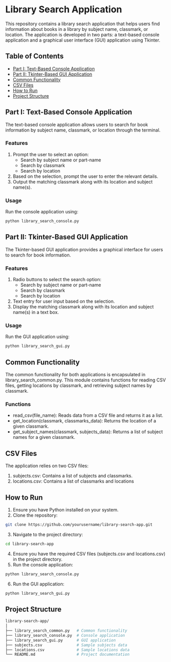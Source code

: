 # Library Search Application

This repository contains a library search application that helps users find information about books in a library by subject name, classmark, or location. The application is developed in two parts: a text-based console application and a graphical user interface (GUI) application using Tkinter.

## Table of Contents
- [Part I: Text-Based Console Application](#part-i-text-based-console-application)
- [Part II: Tkinter-Based GUI Application](#part-ii-tkinter-based-gui-application)
- [Common Functionality](#common-functionality)
- [CSV Files](#csv-files)
- [How to Run](#how-to-run)
- [Project Structure](#project-structure)

## Part I: Text-Based Console Application

The text-based console application allows users to search for book information by subject name, classmark, or location through the terminal.

### Features
1. Prompt the user to select an option:
   - Search by subject name or part-name
   - Search by classmark
   - Search by location
2. Based on the selection, prompt the user to enter the relevant details.
3. Output the matching classmark along with its location and subject name(s).

### Usage

Run the console application using:
```bash
python library_search_console.py
```

## Part II: Tkinter-Based GUI Application

The Tkinter-based GUI application provides a graphical interface for users to search for book information.

### Features

1. Radio buttons to select the search option:
   - Search by subject name or part-name
   - Search by classmark
   - Search by location
2. Text entry for user input based on the selection.
3. Display the matching classmark along with its location and subject name(s) in a text box.

### Usage

Run the GUI application using:
```bash
python library_search_gui.py
```

## Common Functionality

The common functionality for both applications is encapsulated in library_search_common.py. This module contains functions for reading CSV files, getting locations by classmark, and retrieving subject names by classmark.

### Functions

- read_csv(file_name): Reads data from a CSV file and returns it as a list.
- get_location(classmark, classmarks_data): Returns the location of a given classmark.
- get_subject_names(classmark, subjects_data): Returns a list of subject names for a given classmark.

## CSV Files

The application relies on two CSV files:

1. subjects.csv: Contains a list of subjects and classmarks.
2. locations.csv: Contains a list of classmarks and locations

## How to Run

1. Ensure you have Python installed on your system.
2. Clone the repository:
```bash
git clone https://github.com/yourusername/library-search-app.git
```
3. Navigate to the project directory:
```bash
cd library-search-app
```
4. Ensure you have the required CSV files (subjects.csv and locations.csv) in the project directory.
5. Run the console application:
```bash
python library_search_console.py
```
6. Run the GUI application:
```bash
python library_search_gui.py
```
## Project Structure
```bash
library-search-app/
│
├── library_search_common.py   # Common functionality
├── library_search_console.py  # Console application
├── library_search_gui.py      # GUI application
├── subjects.csv               # Sample subjects data
├── locations.csv              # Sample locations data
└── README.md                  # Project documentation
```